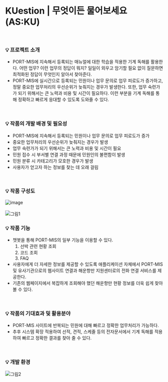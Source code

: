 # KUestion | 무엇이든 물어보세요 (AS:KU)
<br/>

### 💡 프로젝트 소개
- PORT-MIS에 지속해서 등록되는 매뉴얼에 대한 학습을 적용한 기계 독해를 활용한다. 어떤 업무? 이런 업무의 정답이 뭐지? 일일이 외우고 암기할 필요 없이 질문하면 최적화된 정답이 무엇인지 알아서 찾아준다.
- PORT-MIS에 실시간으로 등록되는 민원이나 업무 문의로 업무 피로도가 증가하고, 정말 중요한 업무처리의 우선순위가 늦춰지는 경우가 발생한다. 또한, 업무 숙련가가 되기 위해서는 큰 노력과 비용 및 시간이 필요하다. 이런 부분을 기계 독해를 통해 정확하고 빠르게 응대할 수 있도록 도와줄 수 있다.
<br/>

### 💡 작품의 개발 배경 및 필요성
- PORT-MIS에 지속해서 등록되는 민원이나 업무 문의로 업무 피로도가 증가
- 중요한 업무처리의 우선순위가 늦춰지는 경우가 발생
- 업무 숙련가가 되기 위해서는 큰 노력과 비용 및 시간이 필요
- 민원 접수 시 부서별 연결 과정 때문에 민원인의 불편함이 발생
- 민원 분류 시 카테고리가 모호한 경우가 발생
- 사용자가 얻고자 하는 정보를 찾는 데 오래 걸림
<br/>

### 💡 작품 구성도
![image](https://user-images.githubusercontent.com/66028419/151819623-c49ca3a4-df01-4092-860b-5657e8f4b95c.png)
<br/>
<br/>
![그림1](https://user-images.githubusercontent.com/66028419/151821314-30a3fb66-9906-4afb-901b-4c994f01ea83.png)
<br/>

### 💡 작품 기능
- 챗봇을 통해 PORT-MIS의 일부 기능을 이용할 수 있다.
    1. 선박 관련 현황 조회
    2. 코드 조회
    3. FAQ
- 사용자에게 더 자세한 정보를 제공할 수 있도록 애플리케이션 자체에서 PORT-MIS 및 유사기관으로의 웹사이트 연결과 해운항만 지원센터로의 전화 연결 서비스를 제공한다.
- 기존의 웹페이지에서 복잡하게 조회해야 했던 해운항만 현황 정보를 더욱 쉽게 찾아 볼 수 있다.
<br/>

### 💡 작품의 기대효과 및 활용분야
- PORT-MIS 사이트에 반복되는 민원에 대해 빠르고 정확한 업무처리가 가능하다.
- 추후 시스템 확장 적용하여 선적, 견적, 스케줄 등의 전자문서에서 기계 독해를 적용하여 빠르고 정확한 결과를 찾아 줄 수 있다.
<br/>

### 💡 개발 환경
![그림2](https://user-images.githubusercontent.com/66028419/151822458-cd27884f-305c-45bf-aa41-50cc8e9bacf0.png)
